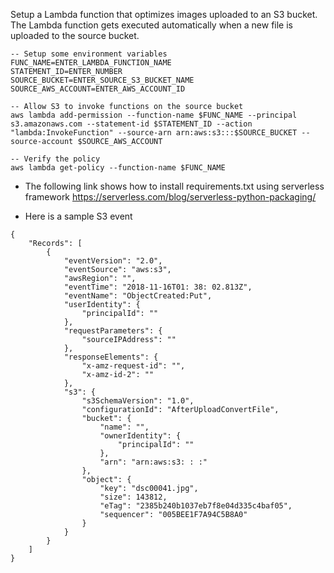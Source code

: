 Setup a Lambda function that optimizes images uploaded to an S3 bucket. The Lambda function gets executed automatically when a new file is uploaded to the source bucket.

```
-- Setup some environment variables
FUNC_NAME=ENTER_LAMBDA_FUNCTION_NAME
STATEMENT_ID=ENTER_NUMBER
SOURCE_BUCKET=ENTER_SOURCE_S3_BUCKET_NAME
SOURCE_AWS_ACCOUNT=ENTER_AWS_ACCOUNT_ID

-- Allow S3 to invoke functions on the source bucket
aws lambda add-permission --function-name $FUNC_NAME --principal s3.amazonaws.com --statement-id $STATEMENT_ID --action "lambda:InvokeFunction" --source-arn arn:aws:s3:::$SOURCE_BUCKET --source-account $SOURCE_AWS_ACCOUNT

-- Verify the policy
aws lambda get-policy --function-name $FUNC_NAME
```

* The following link shows how to install requirements.txt using serverless framework
https://serverless.com/blog/serverless-python-packaging/

* Here is a sample S3 event
```
{
    "Records": [
        {
            "eventVersion": "2.0",
            "eventSource": "aws:s3",
            "awsRegion": "",
            "eventTime": "2018-11-16T01: 38: 02.813Z",
            "eventName": "ObjectCreated:Put",
            "userIdentity": {
                "principalId": ""
            },
            "requestParameters": {
                "sourceIPAddress": ""
            },
            "responseElements": {
                "x-amz-request-id": "",
                "x-amz-id-2": ""
            },
            "s3": {
                "s3SchemaVersion": "1.0",
                "configurationId": "AfterUploadConvertFile",
                "bucket": {
                    "name": "",
                    "ownerIdentity": {
                        "principalId": ""
                    },
                    "arn": "arn:aws:s3: : :"
                },
                "object": {
                    "key": "dsc00041.jpg",
                    "size": 143812,
                    "eTag": "2385b240b1037eb7f8e04d335c4baf05",
                    "sequencer": "005BEE1F7A94C5B8A0"
                }
            }
        }
    ]
}
```